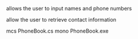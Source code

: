 allows the user to input names and phone numbers

allow the user to retrieve contact information

mcs PhoneBook.cs
mono PhoneBook.exe
